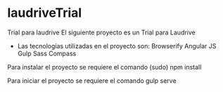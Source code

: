 # laudriveTrial
Trial para laudrive
El siguiente proyecto es un Trial para Laudrive
 - Las tecnologías utilizadas en el proyecto son:
 Browserify
 Angular JS
 Gulp
 Sass
 Compass

 Para instalar el proyecto se requiere el comando
 (sudo) npm install

Para iniciar el proyecto se requiere el comando
gulp serve
